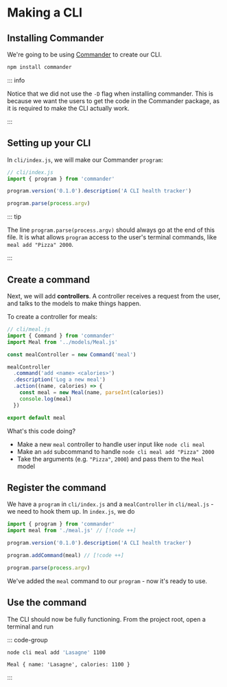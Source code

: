# Making a CLI

<Vimeo id="912997998" />

## Installing Commander

We're going to be using [Commander](https://github.com/tj/commander.js) to
create our CLI.

```bash
npm install commander
```

::: info

Notice that we did not use the `-D` flag when installing commander. This is
because we want the users to get the code in the Commander package, as it is
required to make the CLI actually work.

:::

## Setting up your CLI

In `cli/index.js`, we will make our Commander `program`:

```js
// cli/index.js
import { program } from 'commander'

program.version('0.1.0').description('A CLI health tracker')

program.parse(process.argv)
```

::: tip

The line `program.parse(process.argv)` should always go at the end of this file.
It is what allows `program` access to the user's terminal commands, like
`meal add "Pizza" 2000`.

:::

## Create a command

Next, we will add **controllers**. A controller receives a request from the
user, and talks to the models to make things happen.

To create a controller for meals:

```js
// cli/meal.js
import { Command } from 'commander'
import Meal from '../models/Meal.js'

const mealController = new Command('meal')

mealController
  .command('add <name> <calories>')
  .description('Log a new meal')
  .action((name, calories) => {
    const meal = new Meal(name, parseInt(calories))
    console.log(meal)
  })

export default meal
```

What's this code doing?

- Make a new `meal` controller to handle user input like `node cli meal`
- Make an `add` subcommand to handle `node cli meal add "Pizza" 2000`
- Take the arguments (e.g. `"Pizza"`, `2000`) and pass them to the `Meal` model

## Register the command

We have a `program` in `cli/index.js` and a `mealController` in `cli/meal.js` -
we need to hook them up. In `index.js`, we do

```js
import { program } from 'commander'
import meal from './meal.js' // [!code ++]

program.version('0.1.0').description('A CLI health tracker')

program.addCommand(meal) // [!code ++]

program.parse(process.argv)
```

We've added the `meal` command to our `program` - now it's ready to use.

## Use the command

The CLI should now be fully functioning. From the project root, open a terminal
and run

::: code-group

```bash
node cli meal add 'Lasagne' 1100
```

```console [output]
Meal { name: 'Lasagne', calories: 1100 }
```

:::
